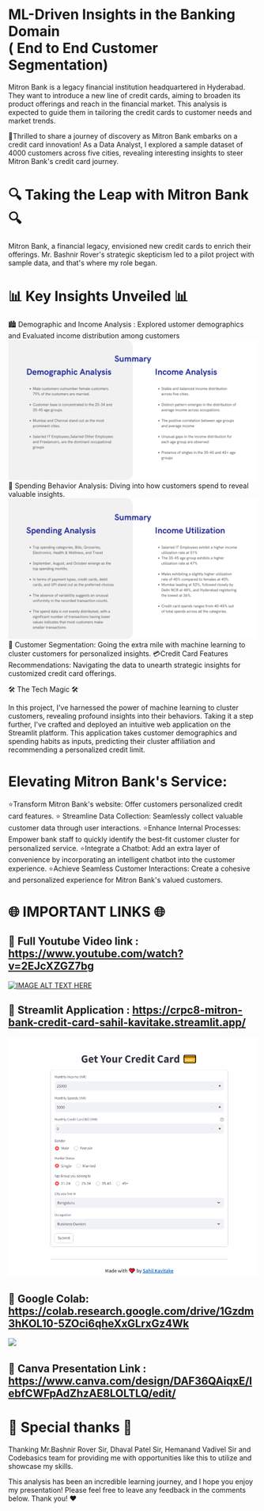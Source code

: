 # ML-Driven Insights in the Banking Domain <br> ( End to End Customer Segmentation)
Mitron Bank is a legacy financial institution headquartered in Hyderabad. They want to introduce a new line of credit cards, aiming to broaden its product offerings and reach in the financial market. This analysis is expected to guide them in tailoring the credit cards to customer needs and market trends. 

🤩Thrilled to share a journey of discovery as Mitron Bank embarks on a credit card innovation! 
As a Data Analyst, I explored a sample dataset of 4000 customers across five cities, revealing interesting insights to steer Mitron Bank's credit card journey.

# 🔍 Taking the Leap with Mitron Bank 🔍
Mitron Bank, a financial legacy, envisioned new credit cards to enrich their offerings. Mr. Bashnir Rover's strategic skepticism led to a pilot project with sample data, and that's where my role began. 

# 📊 Key Insights Unveiled 📊
🏙️ Demographic and Income Analysis : Explored ustomer demographics and Evaluated income distribution among customers <br>
<img src="https://github.com/SahilSK202/mitron_bank_customer_data_analysis/blob/main/assets/21.png" class="center">
💸 Spending Behavior Analysis: Diving into how customers spend to reveal valuable insights.  <br>
<img src="https://github.com/SahilSK202/mitron_bank_customer_data_analysis/blob/main/assets/36.png" class="center">
👥 Customer Segmentation: Going the extra mile with machine learning to cluster customers for personalized insights.
💳Credit Card Features Recommendations: Navigating the data to unearth strategic insights for customized credit card offerings.

🛠️ The Tech Magic 🛠️

In this project, I've harnessed the power of machine learning to cluster customers, revealing profound insights into their behaviors. Taking it a step further, I've crafted and deployed an intuitive web application on the Streamlit platform. This application takes customer demographics and spending habits as inputs, predicting their cluster affiliation and recommending a personalized credit limit.

# Elevating Mitron Bank's Service:
⭐Transform Mitron Bank's website: Offer customers personalized credit card features.
⭐ Streamline Data Collection: Seamlessly collect valuable customer data through user interactions.
⭐Enhance Internal Processes: Empower bank staff to quickly identify the best-fit customer cluster for personalized service.
⭐Integrate a Chatbot: Add an extra layer of convenience by incorporating an intelligent chatbot into the customer experience.
⭐Achieve Seamless Customer Interactions: Create a cohesive and personalized experience for Mitron Bank's valued customers.

# 🌐 IMPORTANT LINKS 🌐
## 📌 Full Youtube Video link : https://www.youtube.com/watch?v=2EJcXZGZ7bg <br>
[![IMAGE ALT TEXT HERE](https://i3.ytimg.com/vi/2EJcXZGZ7bg/maxresdefault.jpg)](https://www.youtube.com/watch?v=2EJcXZGZ7bg)
## 📌 Streamlit Application : https://crpc8-mitron-bank-credit-card-sahil-kavitake.streamlit.app/ <br>
[![IMAGE ALT TEXT HERE](https://github.com/SahilSK202/mitron_bank_customer_data_analysis/blob/main/assets/streamlit.png)](https://crpc8-mitron-bank-credit-card-sahil-kavitake.streamlit.app/)
## 📌 Google Colab: https://colab.research.google.com/drive/1Gzdm3hKOL10-5ZOci6qheXxGLrxGz4Wk<br> 
[![](https://colab.google/static/images/icons/colab.png)](https://colab.research.google.com/drive/1Gzdm3hKOL10-5ZOci6qheXxGLrxGz4Wk) <br>
## 📌 Canva Presentation Link : https://www.canva.com/design/DAF36QAiqxE/IebfCWFpAdZhzAE8LOLTLQ/edit/

# 🙏 Special thanks 🙏
Thanking Mr.Bashnir Rover Sir, Dhaval Patel Sir, Hemanand Vadivel Sir and Codebasics team for providing me with opportunities like this to utilize and showcase my skills.

This analysis has been an incredible learning journey, and I hope you enjoy my presentation!
Please feel free to leave any feedback in the comments below.
Thank you! ❤️
